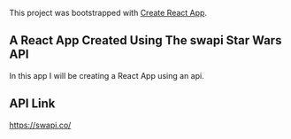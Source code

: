 This project was bootstrapped with [Create React App](https://github.com/facebook/create-react-app).

## A React App Created Using The swapi Star Wars API

In this app I will be creating a React App using an api. 

## API Link

https://swapi.co/
